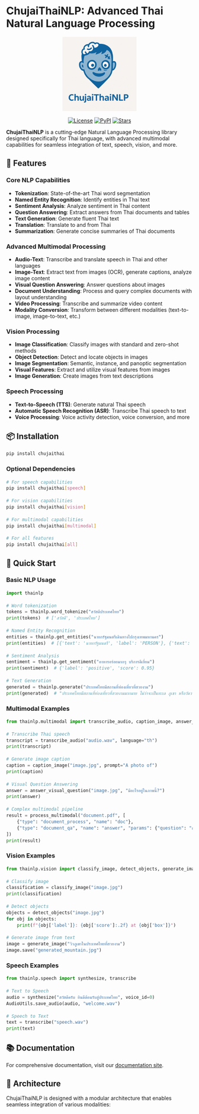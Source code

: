 # ChujaiThaiNLP: Advanced Thai Natural Language Processing

<p align="center">
  <img src="thainlp/docs/images/logo.png" alt="ChujaiThaiNLP Logo" width="200"/>
</p>

<p align="center">
  <a href="https://github.com/JonusNattapong/ChujaiThainlp/blob/main/LICENSE"><img alt="License" src="https://img.shields.io/github/license/JonusNattapong/ChujaiThainlp"></a>
  <a href="https://pypi.org/project/chujaithai/"><img alt="PyPI" src="https://img.shields.io/pypi/v/chujaithai"></a>
  <a href="https://github.com/JonusNattapong/ChujaiThainlp/stargazers"><img alt="Stars" src="https://img.shields.io/github/stars/JonusNattapong/ChujaiThainlp"></a>
</p>

**ChujaiThaiNLP** is a cutting-edge Natural Language Processing library designed specifically for Thai language, with advanced multimodal capabilities for seamless integration of text, speech, vision, and more.

## 🌟 Features

### Core NLP Capabilities

- **Tokenization**: State-of-the-art Thai word segmentation
- **Named Entity Recognition**: Identify entities in Thai text
- **Sentiment Analysis**: Analyze sentiment in Thai content
- **Question Answering**: Extract answers from Thai documents and tables
- **Text Generation**: Generate fluent Thai text
- **Translation**: Translate to and from Thai
- **Summarization**: Generate concise summaries of Thai documents

### Advanced Multimodal Processing

- **Audio-Text**: Transcribe and translate speech in Thai and other languages
- **Image-Text**: Extract text from images (OCR), generate captions, analyze image content
- **Visual Question Answering**: Answer questions about images
- **Document Understanding**: Process and query complex documents with layout understanding
- **Video Processing**: Transcribe and summarize video content
- **Modality Conversion**: Transform between different modalities (text-to-image, image-to-text, etc.)

### Vision Processing

- **Image Classification**: Classify images with standard and zero-shot methods
- **Object Detection**: Detect and locate objects in images
- **Image Segmentation**: Semantic, instance, and panoptic segmentation
- **Visual Features**: Extract and utilize visual features from images
- **Image Generation**: Create images from text descriptions

### Speech Processing

- **Text-to-Speech (TTS)**: Generate natural Thai speech
- **Automatic Speech Recognition (ASR)**: Transcribe Thai speech to text
- **Voice Processing**: Voice activity detection, voice conversion, and more

## 📦 Installation

```bash
pip install chujaithai
```

### Optional Dependencies

```bash
# For speech capabilities
pip install chujaithai[speech]

# For vision capabilities
pip install chujaithai[vision]

# For multimodal capabilities
pip install chujaithai[multimodal]

# For all features
pip install chujaithai[all]
```

## 🚀 Quick Start

### Basic NLP Usage

```python
import thainlp

# Word tokenization
tokens = thainlp.word_tokenize("สวัสดีประเทศไทย")
print(tokens)  # ['สวัสดี', 'ประเทศไทย']

# Named Entity Recognition
entities = thainlp.get_entities("นายกรัฐมนตรีเดินทางไปกรุงเทพมหานคร")
print(entities)  # [{'text': 'นายกรัฐมนตรี', 'label': 'PERSON'}, {'text': 'กรุงเทพมหานคร', 'label': 'LOCATION'}]

# Sentiment Analysis
sentiment = thainlp.get_sentiment("อาหารอร่อยมากๆ บริการดีเยี่ยม")
print(sentiment)  # {'label': 'positive', 'score': 0.95}

# Text Generation
generated = thainlp.generate("ประเทศไทยมีสถานที่ท่องเที่ยวที่สวยงาม")
print(generated)  # "ประเทศไทยมีสถานที่ท่องเที่ยวที่สวยงามมากมาย ไม่ว่าจะเป็นทะเล ภูเขา หรือวัดวาอาราม..."
```

### Multimodal Examples

```python
from thainlp.multimodal import transcribe_audio, caption_image, answer_visual_question, process_multimodal

# Transcribe Thai speech
transcript = transcribe_audio("audio.wav", language="th")
print(transcript)

# Generate image caption
caption = caption_image("image.jpg", prompt="A photo of")
print(caption)

# Visual Question Answering
answer = answer_visual_question("image.jpg", "มีอะไรอยู่ในภาพนี้?")
print(answer)

# Complex multimodal pipeline
result = process_multimodal("document.pdf", [
    {"type": "document_process", "name": "doc"},
    {"type": "document_qa", "name": "answer", "params": {"question": "สรุปเอกสารนี้"}}
])
print(result)
```

### Vision Examples

```python
from thainlp.vision import classify_image, detect_objects, generate_image

# Classify image
classification = classify_image("image.jpg")
print(classification)

# Detect objects
objects = detect_objects("image.jpg")
for obj in objects:
    print(f"{obj['label']}: {obj['score']:.2f} at {obj['box']}")

# Generate image from text
image = generate_image("วิวภูเขาในประเทศไทยที่สวยงาม")
image.save("generated_mountain.jpg")
```

### Speech Examples

```python
from thainlp.speech import synthesize, transcribe

# Text to Speech
audio = synthesize("สวัสดีครับ ยินดีต้อนรับสู่ประเทศไทย", voice_id=0)
AudioUtils.save_audio(audio, "welcome.wav")

# Speech to Text
text = transcribe("speech.wav")
print(text)
```

## 📚 Documentation

For comprehensive documentation, visit our [documentation site](https://chujaithai.github.io/docs/).

## 🧩 Architecture

ChujaiThaiNLP is designed with a modular architecture that enables seamless integration of various modalities:
